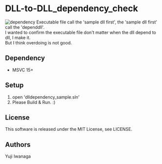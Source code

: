 # DLL-to-DLL_dependency_check
![dependency](https://user-images.githubusercontent.com/12496951/124351439-41c8fb00-dc35-11eb-8cf8-3ddd83b1c7c6.png)
Executable file call the 'sample dll first', the 'sample dll first' call the 'dependdll'.  
I wanted to confirm the executable file don't matter when the dll depend to dll, I make it.  
But I think overdoing is not good.  

## Dependency
- MSVC 15+

## Setup
1. open 'dlldependency_sample.sln'
2. Please Build & Run. :)

## License
This software is released under the MIT License, see LICENSE.

## Authors
Yuji Iwanaga


